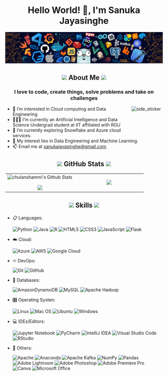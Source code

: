 <h1 align="center"> Hello World! 👋, I'm Sanuka Jayasinghe </h1>

![Github Banner](https://github.com/Jaydeep-Yadav/Jaydeep-Yadav/blob/main/banner.png)

<h2 align="center"> <img src="https://media1.giphy.com/media/v1.Y2lkPTc5MGI3NjExZGVhOW42MGdveHUyeXhmc2c3bG9hbm5ndXJpZHM3eTVncjMyYW1zOSZlcD12MV9pbnRlcm5hbF9naWZfYnlfaWQmY3Q9cw/NnSFnC428LRHaxUNzj/giphy.webp" width="25"> About Me <img src="https://media1.giphy.com/media/v1.Y2lkPTc5MGI3NjExZGVhOW42MGdveHUyeXhmc2c3bG9hbm5ndXJpZHM3eTVncjMyYW1zOSZlcD12MV9pbnRlcm5hbF9naWZfYnlfaWQmY3Q9cw/NnSFnC428LRHaxUNzj/giphy.webp" width="25"> </h2>
<h3 align="center">I love to code, create things, solve problems and take on challenges</h3>

<img align="right" width=100px height=100px alt="side_sticker" src="https://media.giphy.com/media/TEnXkcsHrP4YedChhA/giphy.gif" />

- 👀 I’m interested in Cloud computing and Data Engineering
- 👨🏽‍💻 I’m currently an Artificial Intelligence and Data Science Undergrad student at IIT affiliated with RGU
- 🌱 I’m currently exploring Snowflake and Azure cloud services.
- 🤔 My interest lies in Data Engineering and Machine Learning.
- 📫 Email me at [sanukajayasinghe@gmail.com](mailto:sanukajayasinghe@gmail.com).

<h2 align="center"> <img src="https://media.giphy.com/media/iY8CRBdQXODJSCERIr/giphy.gif" width="25"> GitHub Stats <img src="https://media.giphy.com/media/iY8CRBdQXODJSCERIr/giphy.gif" width="25"> </h2>

<p align="center">
<table align="center">
<tr border="none">
<td width="50%" align="center">

  
  <img src="https://github-readme-stats.vercel.app/api?username=chulanshammi&include_all_commits=true&count_private=true&show_icons=true&line_height=20&title_color=7A7ADB&icon_color=EB7111&text_color=D3D3D3&bg_color=0,000000,130F40" alt="chulanshammi's Github Stats" />
  <br></br>
  <img src="https://github-readme-streak-stats.herokuapp.com/?user=chulanshammi&dates=D3D3D3&sideNums=D3D3D3&sideLabels=D3D3D3&currStreakNum=D3D3D3&background=0,000000,130F40" />
</td>
<td width="50%" align="center">

  <img src="https://github-readme-stats-eight-theta.vercel.app/api/top-langs/?username=chulanshammi&langs_count=8&line_height=20&title_color=7A7ADB&icon_color=2234AE&text_color=D3D3D3&bg_color=0,000000,130F40" />
  
  </td>
</tr>
</table>

<h2 align="center"> <img src="https://media2.giphy.com/media/QssGEmpkyEOhBCb7e1/giphy.gif?cid=ecf05e47a0n3gi1bfqntqmob8g9aid1oyj2wr3ds3mg700bl&rid=giphy.gif" width="25"> Skills <img src="https://media2.giphy.com/media/QssGEmpkyEOhBCb7e1/giphy.gif?cid=ecf05e47a0n3gi1bfqntqmob8g9aid1oyj2wr3ds3mg700bl&rid=giphy.gif" width="25"> </h2>

- 📋 Languages:

    ![Python](https://img.shields.io/badge/python-3670A0?style=for-the-badge&logo=python&logoColor=ffdd54)
    ![Java](https://img.shields.io/badge/java-%23ED8B00.svg?style=for-the-badge&logo=openjdk&logoColor=white)
    ![R](https://img.shields.io/badge/R-276DC3?style=for-the-badge&logo=r&logoColor=white)
    ![HTML5](https://img.shields.io/badge/html5-%23E34F26.svg?style=for-the-badge&logo=html5&logoColor=white)
    ![CSS3](https://img.shields.io/badge/css3-%231572B6.svg?style=for-the-badge&logo=css3&logoColor=white)
    ![JavaScript](https://img.shields.io/badge/JavaScript-F7DF1E?style=for-the-badge&logo=javascript&logoColor=black)
    ![Flask](https://img.shields.io/badge/flask-%23000.svg?style=for-the-badge&logo=flask&logoColor=white)
     
    
- ☁️ Cloud:

    ![Azure](https://img.shields.io/badge/azure-%230072C6.svg?style=for-the-badge&logo=microsoftazure&logoColor=white)
    ![AWS](https://img.shields.io/badge/AWS-%23FF9900.svg?style=for-the-badge&logo=amazon-aws&logoColor=white)
    ![Google Cloud](https://img.shields.io/badge/GoogleCloud-%234285F4.svg?style=for-the-badge&logo=google-cloud&logoColor=white)
    
- ♾️ DevOps:

    ![Git](https://img.shields.io/badge/git-%23F05033.svg?style=for-the-badge&logo=git&logoColor=white)
    ![GitHub](https://img.shields.io/badge/github-%23121011.svg?style=for-the-badge&logo=github&logoColor=white)
    
- 💾 Databases:

    ![AmazonDynamoDB](https://img.shields.io/badge/Amazon%20DynamoDB-4053D6?style=for-the-badge&logo=Amazon%20DynamoDB&logoColor=white)
    ![MySQL](https://img.shields.io/badge/mysql-%2300f.svg?style=for-the-badge&logo=mysql&logoColor=white)
    ![Apache Hadoop](https://img.shields.io/badge/Apache%20Hadoop-66CCFF?style=for-the-badge&logo=apachehadoop&logoColor=black)
    
- 🎛️ Operating Systen:

    ![Linux](https://img.shields.io/badge/Linux-FCC624?style=for-the-badge&logo=linux&logoColor=black)
    ![Mac OS](https://img.shields.io/badge/mac%20os-000000?style=for-the-badge&logo=macos&logoColor=F0F0F0)
    ![Ubuntu](https://img.shields.io/badge/Ubuntu-E95420?style=for-the-badge&logo=ubuntu&logoColor=white)
    ![Windows](https://img.shields.io/badge/Windows-0078D6?style=for-the-badge&logo=windows&logoColor=white)
    
- 💻 IDEs/Editors:

    ![Jupyter Notebook](https://img.shields.io/badge/jupyter-%23FA0F00.svg?style=for-the-badge&logo=jupyter&logoColor=white)
    ![PyCharm](https://img.shields.io/badge/pycharm-143?style=for-the-badge&logo=pycharm&logoColor=black&color=black&labelColor=green)
    ![IntelliJ IDEA](https://img.shields.io/badge/IntelliJIDEA-000000.svg?style=for-the-badge&logo=intellij-idea&logoColor=white)
    ![Visual Studio Code](https://img.shields.io/badge/Visual%20Studio%20Code-0078d7.svg?style=for-the-badge&logo=visual-studio-code&logoColor=white)
    ![RStudio](https://img.shields.io/badge/RStudio-4285F4?style=for-the-badge&logo=rstudio&logoColor=white)
    
- 🥅 Others:

    ![Apache](https://img.shields.io/badge/apache-%23D42029.svg?style=for-the-badge&logo=apache&logoColor=white)
    ![Anaconda](https://img.shields.io/badge/Anaconda-%2344A833.svg?style=for-the-badge&logo=anaconda&logoColor=white)
    ![Apache Kafka](https://img.shields.io/badge/Apache%20Kafka-000?style=for-the-badge&logo=apachekafka)
    ![NumPy](https://img.shields.io/badge/numpy-%23013243.svg?style=for-the-badge&logo=numpy&logoColor=white)
    ![Pandas](https://img.shields.io/badge/pandas-%23150458.svg?style=for-the-badge&logo=pandas&logoColor=white)
    ![Adobe Lightroom](https://img.shields.io/badge/Adobe%20Lightroom-31A8FF.svg?style=for-the-badge&logo=Adobe%20Lightroom&logoColor=white)
    ![Adobe Photoshop](https://img.shields.io/badge/adobe%20photoshop-%2331A8FF.svg?style=for-the-badge&logo=adobe%20photoshop&logoColor=white)
    ![Adobe Premiere Pro](https://img.shields.io/badge/Adobe%20Premiere%20Pro-9999FF.svg?style=for-the-badge&logo=Adobe%20Premiere%20Pro&logoColor=white) 
    ![Canva](https://img.shields.io/badge/Canva-%2300C4CC.svg?style=for-the-badge&logo=Canva&logoColor=white) 
    ![Microsoft Office](https://img.shields.io/badge/Microsoft_Office-D83B01?style=for-the-badge&logo=microsoft-office&logoColor=white)
